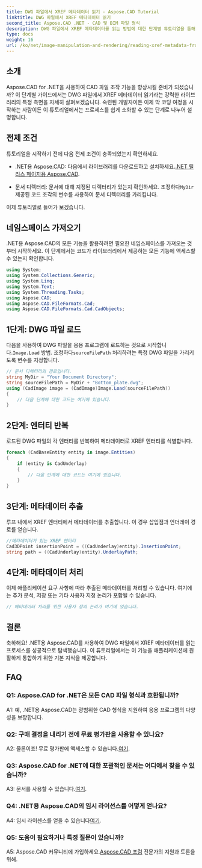 ```yaml
---
title: DWG 파일에서 XREF 메타데이터 읽기 - Aspose.CAD Tutorial
linktitle: DWG 파일에서 XREF 메타데이터 읽기
second_title: Aspose.CAD .NET - CAD 및 BIM 파일 형식
description: DWG 파일에서 XREF 메타데이터를 읽는 방법에 대한 단계별 튜토리얼을 통해 .NET용 Aspose.CAD의 잠재력을 활용해 보세요.
type: docs
weight: 16
url: /ko/net/image-manipulation-and-rendering/reading-xref-metadata-from-dwg/
---
```

## 소개

Aspose.CAD for .NET을 사용하여 CAD 파일 조작 기능을 향상시킬 준비가 되셨습니까? 이 단계별 가이드에서는 DWG 파일에서 XREF 메타데이터 읽기라는 강력한 라이브러리의 특정 측면을 자세히 살펴보겠습니다. 숙련된 개발자이든 이제 막 코딩 여정을 시작하는 사람이든 이 튜토리얼에서는 프로세스를 쉽게 소화할 수 있는 단계로 나누어 설명합니다.

## 전제 조건

튜토리얼을 시작하기 전에 다음 전제 조건이 충족되었는지 확인하세요.

-  .NET용 Aspose.CAD: 다음에서 라이브러리를 다운로드하고 설치하세요.[.NET 릴리스 페이지용 Aspose.CAD](https://releases.aspose.com/cad/net/).

-  문서 디렉터리: 문서에 대해 지정된 디렉터리가 있는지 확인하세요. 조정하다`MyDir` 제공된 코드 조각의 변수를 사용하여 문서 디렉터리를 가리킵니다.

이제 튜토리얼로 들어가 보겠습니다.

## 네임스페이스 가져오기

.NET용 Aspose.CAD의 모든 기능을 활용하려면 필요한 네임스페이스를 가져오는 것부터 시작하세요. 이 단계에서는 코드가 라이브러리에서 제공하는 모든 기능에 액세스할 수 있는지 확인합니다.

```csharp
using System;
using System.Collections.Generic;
using System.Linq;
using System.Text;
using System.Threading.Tasks;
using Aspose.CAD;
using Aspose.CAD.FileFormats.Cad;
using Aspose.CAD.FileFormats.Cad.CadObjects;
```

## 1단계: DWG 파일 로드

 다음을 사용하여 DWG 파일을 응용 프로그램에 로드하는 것으로 시작합니다.`Image.Load` 방법. 조정하다`sourceFilePath` 처리하려는 특정 DWG 파일을 가리키도록 변수를 지정합니다.

```csharp
// 문서 디렉터리의 경로입니다.
string MyDir = "Your Document Directory";
string sourceFilePath = MyDir + "Bottom_plate.dwg";
using (CadImage image = (CadImage)Image.Load(sourceFilePath))
{
    // 다음 단계에 대한 코드는 여기에 있습니다.
}
```

## 2단계: 엔터티 반복

로드된 DWG 파일의 각 엔터티를 반복하여 메타데이터로 XREF 엔터티를 식별합니다.

```csharp
foreach (CadBaseEntity entity in image.Entities)
{
    if (entity is CadUnderlay)
    {
        // 다음 단계에 대한 코드는 여기에 있습니다.
    }
}
```

## 3단계: 메타데이터 추출

루프 내에서 XREF 엔터티에서 메타데이터를 추출합니다. 이 경우 삽입점과 언더레이 경로를 얻습니다.

```csharp
//메타데이터가 있는 XREF 엔터티
Cad3DPoint insertionPoint = ((CadUnderlay)entity).InsertionPoint;
string path = ((CadUnderlay)entity).UnderlayPath;
```

## 4단계: 메타데이터 처리

이제 애플리케이션 요구 사항에 따라 추출된 메타데이터를 처리할 수 있습니다. 여기에는 추가 분석, 저장 또는 기타 사용자 지정 논리가 포함될 수 있습니다.

```csharp
// 메타데이터 처리를 위한 사용자 정의 논리가 여기에 있습니다.
```

## 결론

축하해요! .NET용 Aspose.CAD를 사용하여 DWG 파일에서 XREF 메타데이터를 읽는 프로세스를 성공적으로 탐색했습니다. 이 튜토리얼에서는 이 기능을 애플리케이션에 원활하게 통합하기 위한 기본 지식을 제공합니다.

## FAQ

### Q1: Aspose.CAD for .NET은 모든 CAD 파일 형식과 호환됩니까?

A1: 예, .NET용 Aspose.CAD는 광범위한 CAD 형식을 지원하여 응용 프로그램의 다양성을 보장합니다.

### Q2: 구매 결정을 내리기 전에 무료 평가판을 사용할 수 있나요?

 A2: 물론이죠! 무료 평가판에 액세스할 수 있습니다.[여기](https://releases.aspose.com/).

### Q3: Aspose.CAD for .NET에 대한 포괄적인 문서는 어디에서 찾을 수 있습니까?

 A3: 문서를 사용할 수 있습니다.[여기](https://reference.aspose.com/cad/net/).

### Q4: .NET용 Aspose.CAD의 임시 라이선스를 어떻게 얻나요?

 A4: 임시 라이센스를 얻을 수 있습니다[여기](https://purchase.aspose.com/temporary-license/).

### Q5: 도움이 필요하거나 특정 질문이 있습니까?

 A5: Aspose.CAD 커뮤니티에 가입하세요.[Aspose.CAD 포럼](https://forum.aspose.com/c/cad/19) 전문가의 지원과 토론을 위해.